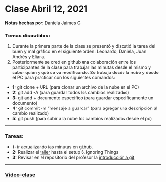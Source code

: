 # Clase Abril 12, 2021
**Notas hechas por:** Daniela Jaimes G


### Temas discutidos:

1. Durante la primera parte de la clase se presentó y discutió la tarea del buen y mal gráfico en el siguiente orden: Leonardo, Daniela, Juan Andrés y Eliana.
2. Posteriormente se creó en github una colaboración entre los participantes de la clase para trabajar las minutas desde el mismo y saber quién y qué se va modificando. Se trabaja desde la nube y desde el PC para practicar con los siguientes comandos:
* **1:** git clone + URL  (para clonar un archivo de la nube en el PC)
* **2:** git add -A (para guardar todos los cambios realizados)
* **3:** git add + documento específico (para guardar especificamente un documento)
* **4:** git commit -m “mensaje a guardar” (para agregar una descripción al cambio realizado)
* **5:** git push (para subir a la nube los cambios realizados desde el pc)

*** 
### Tareas:
* **1:** Ir actualizando las minutas en github.
* **2:** Realizar el [taller](http://swcarpentry.github.io/git-novice/) hasta el setup 6. Ignoring Things
* **3:** Revisar en el repositorio del profesor la [introducción a git](https://github.com/juan-pineda/git_intro)

	
***

### [Video-clase](https://drive.google.com/drive/u/0/folders/1kXdOEPkPyix0OVGVMEVY_xugTlCyv_-S)
